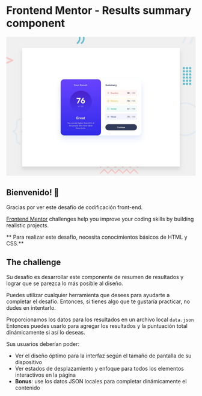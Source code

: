 # Frontend Mentor - Results summary component

![Design preview for the Results summary component coding challenge](./design/desktop-preview.jpg)

## Bienvenido! 👋

Gracias por ver este desafío de codificación front-end.

[Frontend Mentor](https://www.frontendmentor.io) challenges help you improve your coding skills by building realistic projects.

** Para realizar este desafío, necesita conocimientos básicos de HTML y CSS.**

## The challenge

Su desafío es desarrollar este componente de resumen de resultados y lograr que se parezca lo más posible al diseño.

Puedes utilizar cualquier herramienta que desees para ayudarte a completar el desafío. Entonces, si tienes algo que te gustaría practicar, no dudes en intentarlo.

Proporcionamos los datos para los resultados en un archivo local `data.json` Entonces puedes usarlo para agregar los resultados y la puntuación total dinámicamente si así lo deseas.

Sus usuarios deberían poder:

- Ver el diseño óptimo para la interfaz según el tamaño de pantalla de su dispositivo
- Ver estados de desplazamiento y enfoque para todos los elementos interactivos en la página
- **Bonus**: use los datos JSON locales para completar dinámicamente el contenido

